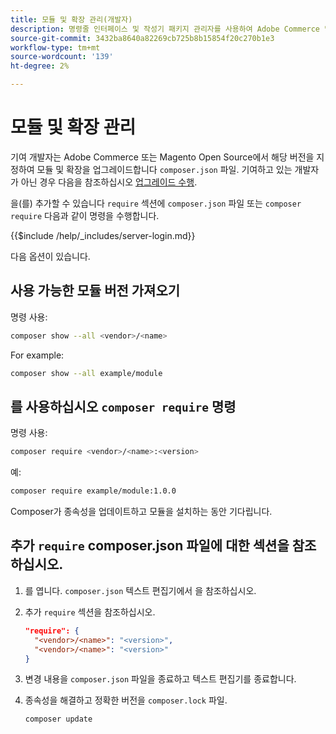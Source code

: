 ```yaml
---
title: 모듈 및 확장 관리(개발자)
description: 명령줄 인터페이스 및 작성기 패키지 관리자를 사용하여 Adobe Commerce 및 Magento Open Source 모듈 및 확장을 관리합니다.
source-git-commit: 3432ba8640a82269cb725b8b15854f20c270b1e3
workflow-type: tm+mt
source-wordcount: '139'
ht-degree: 2%

---
```



# 모듈 및 확장 관리

기여 개발자는 Adobe Commerce 또는 Magento Open Source에서 해당 버전을 지정하여 모듈 및 확장을 업그레이드합니다 `composer.json` 파일. 기여하고 있는 개발자가 아닌 경우 다음을 참조하십시오 [업그레이드 수행](../implementation/perform-upgrade.md).

을(를) 추가할 수 있습니다 `require` 섹션에 `composer.json` 파일 또는 `composer require` 다음과 같이 명령을 수행합니다.

{{$include /help/_includes/server-login.md}}

다음 옵션이 있습니다.

## 사용 가능한 모듈 버전 가져오기

명령 사용:

```bash
composer show --all <vendor>/<name>
```

For example:

```bash
composer show --all example/module
```

## 를 사용하십시오 `composer require` 명령

명령 사용:

```bash
composer require <vendor>/<name>:<version>
```

예:

```bash
composer require example/module:1.0.0
```

Composer가 종속성을 업데이트하고 모듈을 설치하는 동안 기다립니다.

## 추가 `require` composer.json 파일에 대한 섹션을 참조하십시오.

1. 를 엽니다. `composer.json` 텍스트 편집기에서 을 참조하십시오.

1. 추가 `require` 섹션을 참조하십시오.

   ```json
   "require": {
     "<vendor>/<name>": "<version>",
     "<vendor>/<name>": "<version>"
   }
   ```

1. 변경 내용을 `composer.json` 파일을 종료하고 텍스트 편집기를 종료합니다.

1. 종속성을 해결하고 정확한 버전을 `composer.lock` 파일.

   ```bash
   composer update
   ```
